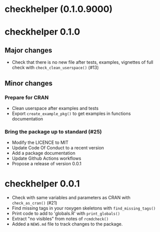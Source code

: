 # checkhelper (0.1.0.9000)

# checkhelper 0.1.0

## Major changes

- Check that there is no new file after tests, examples, vignettes of full check with `check_clean_userspace()` (#13)

## Minor changes

### Prepare for CRAN

- Clean userspace after examples and tests
- Export `create_example_pkg()` to get examples in functions documentation

### Bring the package up to standard (#25)

- Modify the LICENCE to MIT
- Update Code Of Conduct to a recent version
- Add a package documentation
- Update Github Actions workflows
- Propose a release of version 0.0.1

# checkhelper 0.0.1

- Check with same variables and parameters as CRAN with `check_as_cran()` (#21)
- Find missing tags in your roxygen skeletons with `find_missing_tags()`
- Print code to add to 'globals.R' with `print_globals()`
- Extract "no visibles" from notes of `rcmdcheck()`
- Added a `NEWS.md` file to track changes to the package.
